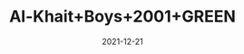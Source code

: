 ---
title: 'Al-Khait+Boys+2001+GREEN'
date: '2021-12-21' 
metatag: '' 
inventory: '4.0' 
draft: false 
# meta description 
shortDescripton: 'Al-Khait+Boys+2001+GREEN'
description: 'Boys'
longdescription: ''
featured: False
# product Price
price: '2991.0'
# Product Short Description
shortDescription: 'Al-Khait+Boys+2001+GREEN'
productID: 'F470F201-6762-EC11-995F-005056B3A416'
type: 'products'
category: 'Boys' 
thumnailproduct: 'https://alkhait.eralive.net/images/products/F470F201-6762-EC11-995F-005056B3A4161.png' 
images:
  - image: 'images/products/F470F201-6762-EC11-995F-005056B3A4161.png'  
  - image: 'images/products/F470F201-6762-EC11-995F-005056B3A4162.png'  
  - image: 'images/products/F470F201-6762-EC11-995F-005056B3A4163.png'  
---
